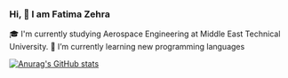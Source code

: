 ### Hi, 👋 I am Fatima Zehra

🎓 I'm currently studying Aerospace Engineering at Middle East Technical University.
🌱 I’m currently learning new programming languages 

[![Anurag's GitHub stats](https://github-readme-stats.vercel.app/apiEmeraldZehraanuraghazra)](https://github.com/anuraghazra/github-readme-stats)
<!--
-  ...
- 👯 I’m looking to collaborate on ...
- 🤔 I’m looking for help with ...
- 💬 Ask me about ...
- 📫 How to reach me: ...
- 😄 Pronouns: ...
- ⚡ Fun fact: ...
-->

